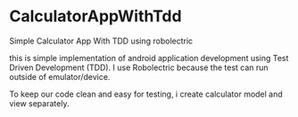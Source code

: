 # CalculatorAppWithTdd
Simple Calculator App With TDD using robolectric

this is simple implementation of android application development using Test Driven Development (TDD). 
I use Robolectric because the test can run outside of emulator/device. 

To keep our code clean and easy for testing, i create calculator model and view separately.

